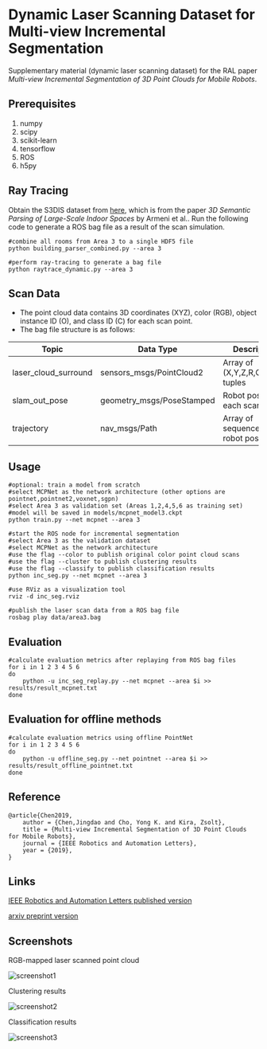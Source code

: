 Dynamic Laser Scanning Dataset for Multi-view Incremental Segmentation
========

Supplementary material (dynamic laser scanning dataset) for the RAL paper
*Multi-view Incremental Segmentation of 3D Point Clouds for Mobile Robots*.

Prerequisites
-----
1. numpy
2. scipy
3. scikit-learn
4. tensorflow
5. ROS
6. h5py

Ray Tracing
-----

Obtain the S3DIS dataset from [here](http://buildingparser.stanford.edu/dataset.html),
which is from the paper *3D Semantic Parsing of Large-Scale Indoor Spaces* by Armeni et al..
Run the following code to generate a ROS bag file as a result of the scan simulation.

	#combine all rooms from Area 3 to a single HDF5 file
	python building_parser_combined.py --area 3

	#perform ray-tracing to generate a bag file
	python raytrace_dynamic.py --area 3


Scan Data
-----

- The point cloud data contains 3D coordinates (XYZ), color (RGB), object instance ID (O), and class ID (C) for each scan point.
- The bag file structure is as follows:

Topic | Data Type | Description
--- | --- | ---
laser_cloud_surround | sensors_msgs/PointCloud2 | Array of (X,Y,Z,R,G,B,O,C) tuples
slam_out_pose | geometry_msgs/PoseStamped | Robot pose at each scan point
trajectory | nav_msgs/Path | Array of sequences of robot poses

Usage
------

	#optional: train a model from scratch
	#select MCPNet as the network architecture (other options are pointnet,pointnet2,voxnet,sgpn)
	#select Area 3 as validation set (Areas 1,2,4,5,6 as training set)
	#model will be saved in models/mcpnet_model3.ckpt
	python train.py --net mcpnet --area 3

	#start the ROS node for incremental segmentation
	#select Area 3 as the validation dataset
	#select MCPNet as the network architecture
	#use the flag --color to publish original color point cloud scans
	#use the flag --cluster to publish clustering results
	#use the flag --classify to publish classification results
	python inc_seg.py --net mcpnet --area 3
	
	#use RViz as a visualization tool
	rviz -d inc_seg.rviz
	
	#publish the laser scan data from a ROS bag file
	rosbag play data/area3.bag

Evaluation
---------

    #calculate evaluation metrics after replaying from ROS bag files
    for i in 1 2 3 4 5 6
    do
        python -u inc_seg_replay.py --net mcpnet --area $i >> results/result_mcpnet.txt
    done

Evaluation for offline methods
---------

    #calculate evaluation metrics using offline PointNet
    for i in 1 2 3 4 5 6
    do
        python -u offline_seg.py --net pointnet --area $i >> results/result_offline_pointnet.txt
    done
	
Reference
--------

	@article{Chen2019,
		author = {Chen,Jingdao and Cho, Yong K. and Kira, Zsolt},
		title = {Multi-view Incremental Segmentation of 3D Point Clouds for Mobile Robots},
		journal = {IEEE Robotics and Automation Letters},
		year = {2019},
	}
	
Links
-----

[IEEE Robotics and Automation Letters published version](https://ieeexplore.ieee.org/document/8624392)

[arxiv preprint version](https://arxiv.org/abs/1902.06768)
	
Screenshots
-----

RGB-mapped laser scanned point cloud

![screenshot1](results/screenshot1.png?raw=true)

Clustering results

![screenshot2](results/screenshot2.png?raw=true)

Classification results

![screenshot3](results/screenshot3.png?raw=true)
